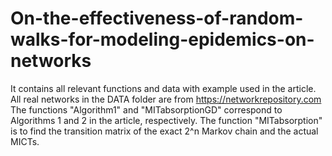 # On-the-effectiveness-of-random-walks-for-modeling-epidemics-on-networks
It contains all relevant functions and data with example used in the article.
All real networks in the DATA folder are from https://networkrepository.com 
The functions "Algorithm1" and "MITabsorptionGD" correspond to Algorithms 1 and 2 in the article, respectively.
The function "MITabsorption" is to find the transition matrix of the exact 2^n Markov chain and the actual MICTs.
